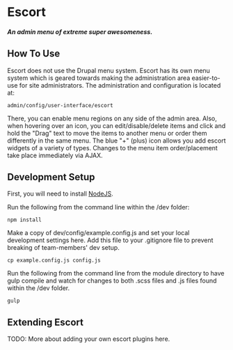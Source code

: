 # Escort
##### An admin menu of extreme super awesomeness.

## How To Use

Escort does not use the Drupal menu system. Escort has its own menu system 
which is geared towards making the administration area easier-to-use for site 
administrators. The administration and configuration is located at:

    admin/config/user-interface/escort

There, you can enable menu regions on any side of the admin area. Also, when 
hovering over an icon, you can edit/disable/delete items and click and hold 
the "Drag" text to move the items to another menu or order them differently in 
the same menu. The blue "+" (plus) icon allows you add escort widgets of a 
variety of types. Changes to the menu item order/placement take place 
immediately via AJAX.

## Development Setup

First, you will need to install [NodeJS](https://nodejs.org/en/download/package-manager/).

Run the following from the command line within the /dev folder:

    npm install

Make a copy of dev/config/example.config.js and set your local development
settings here. Add this file to your .gitignore file to prevent breaking of
team-members' dev setup.

    cp example.config.js config.js

Run the following from the command line from the module directory to have gulp
compile and watch for changes to both .scss files and .js files found within
the /dev folder.

    gulp

## Extending Escort

TODO: More about adding your own escort plugins here.